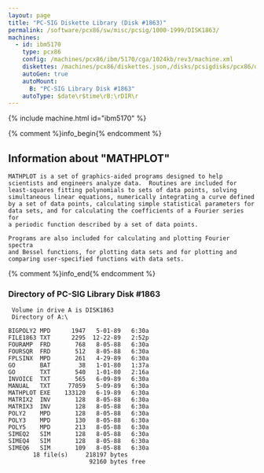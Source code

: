 ```yaml
---
layout: page
title: "PC-SIG Diskette Library (Disk #1863)"
permalink: /software/pcx86/sw/misc/pcsig/1000-1999/DISK1863/
machines:
  - id: ibm5170
    type: pcx86
    config: /machines/pcx86/ibm/5170/cga/1024kb/rev3/machine.xml
    diskettes: /machines/pcx86/diskettes.json,/disks/pcsigdisks/pcx86/diskettes.json
    autoGen: true
    autoMount:
      B: "PC-SIG Library Disk #1863"
    autoType: $date\r$time\rB:\rDIR\r
---
```


{% include machine.html id="ibm5170" %}

{% comment %}info_begin{% endcomment %}

## Information about "MATHPLOT"

    MATHPLOT is a set of graphics-aided programs designed to help
    scientists and engineers analyze data.  Routines are included for
    least-squares fitting polynomials to sets of data points, solving
    simultaneous linear equations, numerically integrating a curve defined
    by a set of data points, calculating simple statistical parameters for
    data sets, and for calculating the coefficients of a Fourier series for
    a periodic function described by a set of data points.
    
    Programs are also included for calculating and plotting Fourier spectra
    and Bessel functions, for plotting data sets and for plotting and
    comparing user-specified functions with data sets.
{% comment %}info_end{% endcomment %}


### Directory of PC-SIG Library Disk #1863

     Volume in drive A is DISK1863
     Directory of A:\

    BIGPOLY2 MPD      1947   5-01-89   6:30a
    FILE1863 TXT      2295  12-22-89   2:52p
    FOURAMP  FRD       768   8-05-88   6:30a
    FOURSQR  FRD       512   8-05-88   6:30a
    FPLSINX  MPD       261   4-29-89   6:30a
    GO       BAT        38   1-01-80   1:37a
    GO       TXT       540   1-01-80   2:16a
    INVOICE  TXT       565   6-09-89   6:30a
    MANUAL   TXT     77059   5-09-89   6:30a
    MATHPLOT EXE    133120   6-19-89   6:30a
    MATRIX2  INV       128   8-05-88   6:30a
    MATRIX3  INV       128   8-05-88   6:30a
    POLY2    MPD       128   8-05-88   6:30a
    POLY3    MPD       130   8-05-88   6:30a
    POLY5    MPD       213   8-05-88   6:30a
    SIMEQ2   SIM       128   8-05-88   6:30a
    SIMEQ4   SIM       128   8-05-88   6:30a
    SIMEQ6   SIM       109   8-05-88   6:30a
           18 file(s)     218197 bytes
                           92160 bytes free
